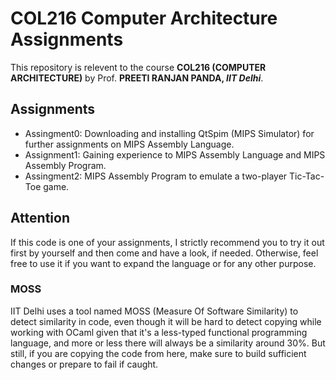 # COL216 Computer Architecture Assignments
This repository is relevent to the course **COL216 (COMPUTER ARCHITECTURE)** by Prof. **PREETI RANJAN PANDA, *IIT Delhi***.

## Assignments
- Assingment0: Downloading and installing QtSpim (MIPS Simulator) for further assignments on MIPS Assembly Language.
- Assignment1: Gaining experience to MIPS Assembly Language and MIPS Assembly Program.
- Assingment2: MIPS Assembly Program to emulate a two-player Tic-Tac-Toe game.

## Attention
If this code is one of your assignments, I strictly recommend you to try it out first by yourself and then come and have a look, if needed. Otherwise, feel free to use it if you want to expand the language or for any other purpose.
### MOSS
IIT Delhi uses a tool named MOSS (Measure Of Software Similarity) to detect similarity in code, even though it will be hard to detect copying while working with OCaml given that it's a less-typed functional programming language, and more or less there will always be a similarity around 30%. But still, if you are copying the code from here, make sure to build sufficient changes or prepare to fail if caught.
